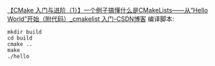 [【CMake 入门与进阶（1）】一个例子搞懂什么是CMakeLists——从“Hello World”开始（附代码）_cmakelist 入门-CSDN博客](https://blog.csdn.net/cj_lsk/article/details/130983172)
编译脚本:
```shell
mkdir build
cd build
cmake ..
make
./hello
```